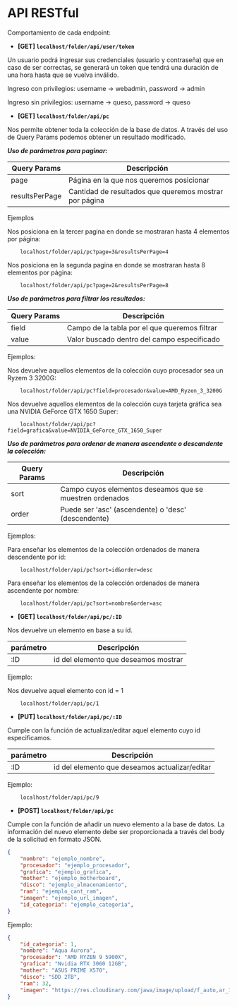 # API RESTful

Comportamiento de cada endpoint:

- **[GET] `localhost/folder/api/user/token`**

Un usuario podrá ingresar sus credenciales (usuario y contraseña) que en caso de ser correctas, se generará un token que tendrá una duración de una hora hasta que se vuelva inválido.

Ingreso con privilegios: username -> webadmin, password -> admin

Ingreso sin privilegios: username -> queso, password -> queso

- **[GET] `localhost/folder/api/pc`**

Nos permite obtener toda la colección de la base de datos. A través del uso de Query Params podemos obtener un resultado modificado.

_**Uso de parámetros para paginar:**_

| Query Params  | Descripción                                                     |
|---------------|-----------------------------------------------------------------|
| page          | Página en la que nos queremos posicionar                        |
| resultsPerPage| Cantidad de resultados que queremos mostrar por página          |

Ejemplos

Nos posiciona en la tercer pagina en donde se mostraran hasta 4 elementos por página:

        localhost/folder/api/pc?page=3&resultsPerPage=4
    
Nos posiciona en la segunda pagina en donde se mostraran hasta 8 elementos por página:

        localhost/folder/api/pc?page=2&resultsPerPage=8

_**Uso de parámetros para filtrar los resultados:**_

| Query Params  | Descripción                                                     |
|---------------|-----------------------------------------------------------------|
| field         | Campo de la tabla por el que queremos filtrar                   |
| value         | Valor buscado dentro del campo especificado                     |

Ejemplos:

Nos devuelve aquellos elementos de la colección cuyo procesador sea un Ryzem 3 3200G:

        localhost/folder/api/pc?field=procesador&value=AMD_Ryzen_3_3200G

Nos devuelve aquellos elementos de la colección cuya tarjeta gráfica sea una NVIDIA GeForce GTX 1650 Super:

        localhost/folder/api/pc?field=grafica&value=NVIDIA_GeForce_GTX_1650_Super

_**Uso de parámetros para ordenar de manera ascendente o descandente la colección:**_

| Query Params  | Descripción                                                     |
|---------------|-----------------------------------------------------------------|
| sort          | Campo cuyos elementos deseamos que se muestren ordenados        |
| order         | Puede ser 'asc' (ascendente) o 'desc' (descendente)             |

Ejemplos:

Para enseñar los elementos de la colección ordenados de manera descendente por id:

        localhost/folder/api/pc?sort=id&order=desc

Para enseñar los elementos de la colección ordenados de manera ascendente por nombre:

        localhost/folder/api/pc?sort=nombre&order=asc

- **[GET] `localhost/folder/api/pc/:ID`**

Nos devuelve un elemento en base a su id.

| parámetro     | Descripción                                                     |
|---------------|-----------------------------------------------------------------|
| :ID           | id del elemento que deseamos mostrar                            |

Ejemplo:

Nos devuelve aquel elemento con id = 1

        localhost/folder/api/pc/1

- **[PUT] `localhost/folder/api/pc/:ID`**

Cumple con la función de actualizar/editar aquel elemento cuyo id especificamos.

| parámetro     | Descripción                                                     |
|---------------|-----------------------------------------------------------------|
| :ID           | id del elemento que deseamos actualizar/editar                  |

Ejemplo:

        localhost/folder/api/pc/9

- **[POST] `localhost/folder/api/pc`**

Cumple con la función de añadir un nuevo elemento a la base de datos. La información del nuevo elemento debe ser proporcionada a través del body de la solicitud en formato JSON.

```json
{
    "nombre": "ejemplo_nombre",
    "procesador": "ejemplo_procesador",
    "grafica": "ejemplo_grafica",
    "mother": "ejemplo_motherboard",
    "disco": "ejemplo_almacenamiento",
    "ram": "ejemplo_cant_ram",
    "imagen": "ejemplo_url_imagen",
    "id_categoria": "ejemplo_categoria",
}
```

Ejemplo:

```json
{
    "id_categoria": 1,
    "nombre": "Aqua Aurora",
    "procesador": "AMD RYZEN 9 5900X",
    "grafica": "Nvidia RTX 3060 12GB",
    "mother": "ASUS PRIME X570",
    "disco": "SDD 2TB",
    "ram": 32,
    "imagen": "https://res.cloudinary.com/jawa/image/upload/f_auto,ar_1:1,c_fill,w_3840,q_auto/production/listings/p3buijgwhvwiyp53k6ep",
}
```